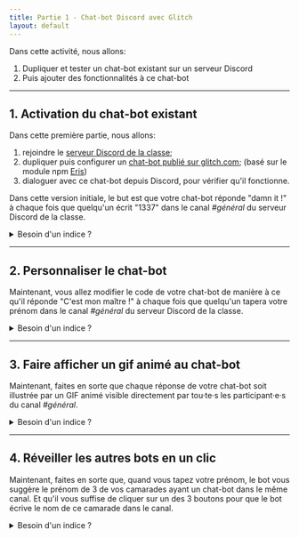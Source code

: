 ```yaml
---
title: Partie 1 - Chat-bot Discord avec Glitch
layout: default
---
```


Dans cette activité, nous allons:
1. Dupliquer et tester un chat-bot existant sur un serveur Discord
2. Puis ajouter des fonctionnalités à ce chat-bot

---

## 1. Activation du chat-bot existant

Dans cette première partie, nous allons:
1. rejoindre le [serveur Discord de la classe](https://discord.com/channels/778551029356429312/778551029356429315);
2. dupliquer puis configurer un [chat-bot publié sur glitch.com](https://glitch.com/~discord-bot-example); (basé sur le module npm [Eris](https://abal.moe/Eris/))
3. dialoguer avec ce chat-bot depuis Discord, pour vérifier qu'il fonctionne.

Dans cette version initiale, le but est que votre chat-bot réponde "damn it !" à chaque fois que quelqu'un écrit "1337" dans le canal _#général_ du serveur Discord de la classe.

<details>
  <summary>Besoin d'un indice ?</summary>  

  Depuis la page Glitch liée ci-dessus, cliquez sur "View Source" puis suivez les instructions fournies dans le fichier `README.md`.
</details>

---

## 2. Personnaliser le chat-bot

Maintenant, vous allez modifier le code de votre chat-bot de manière à ce qu'il réponde "C'est mon maître !" à chaque fois que quelqu'un tapera votre prénom dans le canal _#général_ du serveur Discord de la classe.

<details>
  <summary>Besoin d'un indice ?</summary>

  Il suffit de modifier 2 lignes de code du fichier `server.js`, toujours depuis votre projet Glitch.
</details>

---

## 3. Faire afficher un gif animé au chat-bot

Maintenant, faites en sorte que chaque réponse de votre chat-bot soit illustrée par un GIF animé visible directement par tou·te·s les participant·e·s du canal _#général_.

<details>
  <summary>Besoin d'un indice ?</summary>

  Comme on peut le voir dans [cet exemple trouvé sur le site de Eris](https://github.com/abalabahaha/eris/blob/master/examples/embed.js), vous allez devoir passer le paramètre `embed` lors de l'appel à la fonction `createMessage()`.

  Consultez les ressources suivantes:
  - Documentation de la [fonction `createMessage()`](https://abal.moe/Eris/docs/Client#function-createMessage) de Eris
  - Documentation de l'[API d'intégration de contenus](https://discord.com/developers/docs/resources/channel#embed-object) de Discord
</details>

---

## 4. Réveiller les autres bots en un clic

Maintenant, faites en sorte que, quand vous tapez votre prénom, le bot vous suggère le prénom de 3 de vos camarades ayant un chat-bot dans le même canal. Et qu'il vous suffise de cliquer sur un des 3 boutons pour que le bot écrive le nom de ce camarade dans le canal.

<details>
  <summary>Besoin d'un indice ?</summary>
  
  Inspirez-vous du code de [cet exemple trouvé sur le site de Eris](https://github.com/abalabahaha/eris/blob/master/examples/reactionButtons.js).

  Et référez-vous à la documentation de Eris.
</details>
